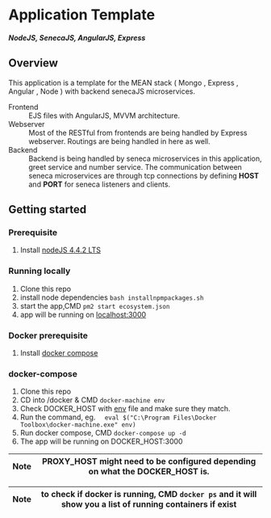 # Application Template 
##### NodeJS, SenecaJS, AngularJS, Express


## Overview

This application is a template for the MEAN stack ( Mongo , Express , Angular , Node ) with backend senecaJS microservices. 

<dl>
  <dt>Frontend </dt>
  <dd>EJS files with AngularJS, MVVM architecture.</dd>

  <dt>Webserver</dt>
  <dd>Most of the RESTful from frontends are being handled by Express webserver. Routings are being handled in here as well.</dd>
  
  <dt>Backend</dt>
  <dd>Backend is being handled by seneca microservices in this application, greet service and number service. The communication between seneca microservices are through tcp connections by defining <b>HOST</b> and <b>PORT</b> for seneca listeners and clients.</dd>
</dl>

## Getting started

### Prerequisite
1. Install [nodeJS 4.4.2 LTS](https://nodejs.org/en/)


### Running locally
1. Clone this repo
2. install node dependencies ``` bash installnpmpackages.sh ```
3. start the app,CMD ``` pm2 start ecosystem.json ```
4. app will be running on [localhost:3000](localhost:3000)

### Docker prerequisite 
1. Install [docker compose](https://docs.docker.com/compose/install/)

### docker-compose
1. Clone this repo
2. CD into /docker & CMD ``` docker-machine env ```
3. Check DOCKER_HOST with [env](https://github.com/thecitysecretltd/ApplicationTemplate/blob/master/docker/env#L1) file and make sure they match.
3. Run the command, eg. ```  eval $("C:\Program Files\Docker Toolbox\docker-machine.exe" env)```
4. Run docker compose, CMD ``` docker-compose up -d ```
3. The app will be running on DOCKER_HOST:3000

| Note |PROXY_HOST might need to be configured depending on what the DOCKER_HOST is.|
|---|---|

| Note | to check if docker is running, CMD ``` docker ps ``` and it will show you a list of running containers if exist|
|---|---|



